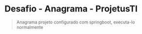 # Desafio - Anagrama - ProjetusTI

> Anagrama projeto configurado com springboot, executa-lo normalmente
